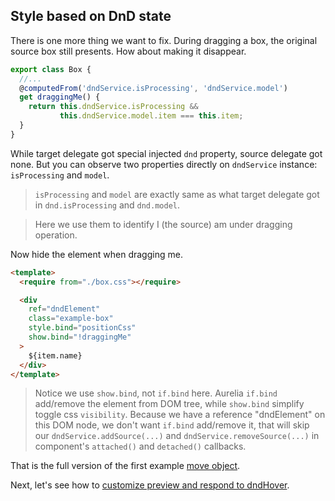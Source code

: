 ## Style based on DnD state

There is one more thing we want to fix. During dragging a box, the original source box still presents. How about making it disappear.

```javascript
export class Box {
  //...
  @computedFrom('dndService.isProcessing', 'dndService.model')
  get draggingMe() {
    return this.dndService.isProcessing &&
           this.dndService.model.item === this.item;
  }
}
```

While target delegate got special injected `dnd` property, source delegate got none. But you can observe two properties directly on `dndService` instance: `isProcessing` and `model`.

> `isProcessing` and `model` are exactly same as what target delegate got in `dnd.isProcessing` and `dnd.model`.

> Here we use them to identify I (the source) am under dragging operation.

Now hide the element when dragging me.

```html
<template>
  <require from="./box.css"></require>

  <div
    ref="dndElement"
    class="example-box"
    style.bind="positionCss"
    show.bind="!draggingMe"
  >
    ${item.name}
  </div>
</template>
```

> Notice we use `show.bind`, not `if.bind` here. Aurelia `if.bind` add/remove the element from DOM tree, while `show.bind` simplify toggle css `visibility`. Because we have a reference "dndElement" on this DOM node, we don't want `if.bind` add/remove it, that will skip our `dndService.addSource(...)` and `dndService.removeSource(...)` in component's `attached()` and `detached()` callbacks.

That is the full version of the first example [move object](#/simple).

Next, let's see how to [customize preview and respond to dndHover](#/customize-preview-and-hover).
